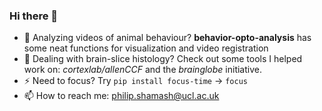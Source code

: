 ### Hi there 👋
- 🐁 Analyzing videos of animal behaviour? **behavior-opto-analysis** has some neat functions for visualization and video registration
- 🧠 Dealing with brain-slice histology? Check out some tools I helped work on: _cortexlab/allenCCF_ and the _brainglobe_ initiative.
- ⚡ Need to focus? Try `pip install focus-time`    ->   `focus`
- 📫 How to reach me: philip.shamash@ucl.ac.uk

